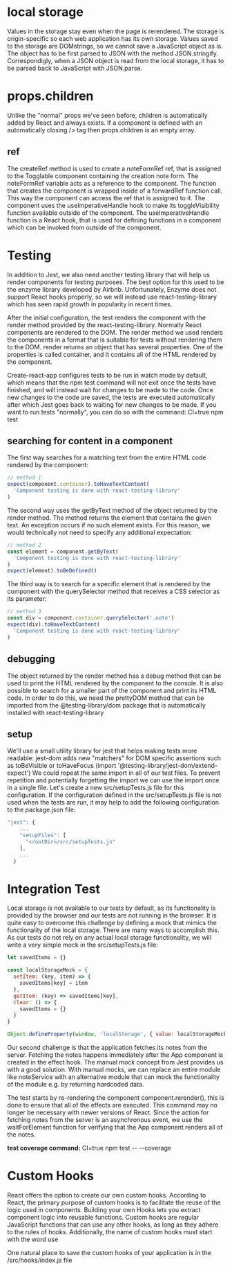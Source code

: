 # local storage
Values in the storage stay even when the page is rerendered. The storage is origin-specific so each web application has its own storage.
Values saved to the storage are DOMstrings, so we cannot save a JavaScript object as is. The object has to be first parsed to JSON with the method JSON.stringify. Correspondigly, when a JSON object is read from the local storage, it has to be parsed back to JavaScript with JSON.parse.

# props.children
Unlike the "normal" props we've seen before, children is automatically added by React and always exists. If a component is defined with an automatically closing /> tag then props.children is an empty array.

## ref
The createRef method is used to create a noteFormRef ref, that is assigned to the Togglable component containing the creation note form. The noteFormRef variable acts as a reference to the component.
The function that creates the component is wrapped inside of a forwardRef function call. This way the component can access the ref that is assigned to it.
The component uses the useImperativeHandle hook to make its toggleVisibility function available outside of the component.
The useImperativeHandle function is a React hook, that is used for defining functions in a component which can be invoked from outside of the component.

# Testing
In addition to Jest, we also need another testing library that will help us render components for testing purposes. The best option for this used to be the enzyme library developed by Airbnb. Unfortunately, Enzyme does not support React hooks properly, so we will instead use react-testing-library which has seen rapid growth in popularity in recent times.

After the initial configuration, the test renders the component with the render method provided by the react-testing-library. Normally React components are rendered to the DOM. The render method we used renders the components in a format that is suitable for tests without rendering them to the DOM.
render returns an object that has several properties. One of the properties is called container, and it contains all of the HTML rendered by the component.

Create-react-app configures tests to be run in watch mode by default, which means that the npm test command will not exit once the tests have finished, and will instead wait for changes to be made to the code. Once new changes to the code are saved, the tests are executed automatically after which Jest goes back to waiting for new changes to be made.
If you want to run tests "normally", you can do so with the command: CI=true npm test

## searching for content in a component
The first way searches for a matching text from the entire HTML code rendered by the component:
```JavaScript
// method 1
expect(component.container).toHaveTextContent(
  'Component testing is done with react-testing-library'
)
```

The second way uses the getByText method of the object returned by the render method. The method returns the element that contains the given text. An exception occurs if no such element exists. For this reason, we would technically not need to specify any additional expectation:
```JavaScript
// method 2
const element = component.getByText(
  'Component testing is done with react-testing-library'
)
expect(element).toBeDefined()
```

The third way is to search for a specific element that is rendered by the component with the querySelector method that receives a CSS selector as its parameter:
```JavaScript
// method 3
const div = component.container.querySelector('.note')
expect(div).toHaveTextContent(
  'Component testing is done with react-testing-library'
)
```

## debugging
The object returned by the render method has a debug method that can be used to print the HTML rendered by the component to the console.
It is also possible to search for a smaller part of the component and print its HTML code. In order to do this, we need the prettyDOM method that can be imported from the @testing-library/dom package that is automatically installed with react-testing-library



## setup
We'll use a small utility library for jest that helps making tests more readable: jest-dom adds new "matchers" for DOM specific assertions such as toBeVisible or toHaveFocus (import '@testing-library/jest-dom/extend-expect')
We could repeat the same import in all of our test files. To prevent repetition and potentially forgetting the import we can use the import once in a single file. Let's create a new src/setupTests.js file for this configuration.
If the configuration defined in the src/setupTests.js file is not used when the tests are run, it may help to add the following configuration to the package.json file:
```JavaScript
"jest": {
    ...
    "setupFiles": [
      "<rootDir>/src/setupTests.js"
    ],
    ...
  }
```

# Integration Test
Local storage is not available to our tests by default, as its functionality is provided by the browser and our tests are not running in the browser. It is quite easy to overcome this challenge by defining a mock that mimics the functionality of the local storage. There are many ways to accomplish this.
As our tests do not rely on any actual local storage functionality, we will write a very simple mock in the src/setupTests.js file:
```JavaScript
let savedItems = {}

const localStorageMock = {
  setItem: (key, item) => {
    savedItems[key] = item
  },
  getItem: (key) => savedItems[key],
  clear: () => {
    savedItems = {}
  }
}

Object.defineProperty(window, 'localStorage', { value: localStorageMock })
```

Our second challenge is that the application fetches its notes from the server. Fetching the notes happens immediately after the App component is created in the effect hook. The manual mock concept from Jest provides us with a good solution. With manual mocks, we can replace an entire module like noteService with an alternative module that can mock the functionality of the module e.g. by returning hardcoded data. 

The test starts by re-rendering the component component.rerender(<App />), this is done to ensure that all of the effects are executed. This command may no longer be necessary with newer versions of React.
Since the action for fetching notes from the server is an asynchronous event, we use the waitForElement function for verifying that the App component renders all of the notes.

**test coverage command:**
CI=true npm test -- --coverage


# Custom Hooks
React offers the option to create our own custom hooks. According to React, the primary purpose of custom hooks is to facilitate the reuse of the logic used in components.
Building your own Hooks lets you extract component logic into reusable functions.
Custom hooks are regular JavaScript functions that can use any other hooks, as long as they adhere to the rules of hooks. Additionally, the name of custom hooks must start with the word use

One natural place to save the custom hooks of your application is in the /src/hooks/index.js file
